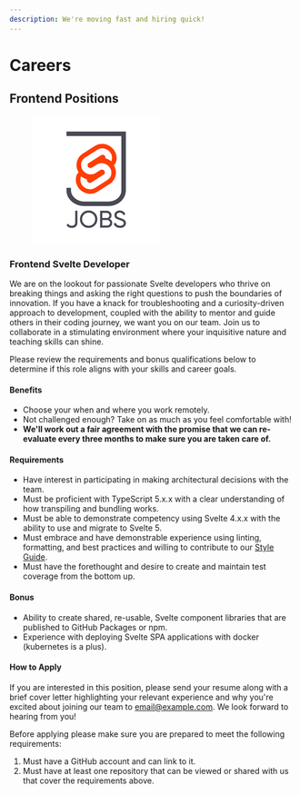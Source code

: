 ```yaml
---
description: We're moving fast and hiring quick!
---
```


# Careers

## Frontend Positions

<figure><img src="../.gitbook/assets/image (1).png" alt=""><figcaption></figcaption></figure>

### Frontend Svelte Developer

We are on the lookout for passionate Svelte developers who thrive on breaking things and asking the right questions to push the boundaries of innovation. If you have a knack for troubleshooting and a curiosity-driven approach to development, coupled with the ability to mentor and guide others in their coding journey, we want you on our team. Join us to collaborate in a stimulating environment where your inquisitive nature and teaching skills can shine.

Please review the requirements and bonus qualifications below to determine if this role aligns with your skills and career goals.

#### Benefits

* Choose your when and where you work remotely.
* Not challenged enough? Take on as much as you feel comfortable with!
* **We'll work out a fair agreement with the promise that we can re-evaluate every three months to make sure you are taken care of.**

#### Requirements

* Have interest in participating in making architectural decisions with the team.
* Must be proficient with TypeScript 5.x.x with a clear understanding of how transpiling and bundling works.
* Must be able to demonstrate competency using Svelte 4.x.x with the ability to use and migrate to  Svelte 5.
* Must embrace and have demonstrable experience using linting, formatting, and best practices and willing to contribute to our [Style Guide](styleguide.md).
* Must have the forethought and desire to create and maintain test coverage from the bottom up.

#### Bonus

* Ability to create shared, re-usable, Svelte component libraries that are published to GitHub Packages or npm.
* Experience with deploying Svelte SPA applications with docker (kubernetes is a plus).

#### How to Apply

If you are interested in this position, please send your resume along with a brief cover letter highlighting your relevant experience and why you're excited about joining our team to [email@example.com](mailto:email@example.com). We look forward to hearing from you!

Before applying please make sure you are prepared to meet the following requirements:

1. Must have a GitHub account and can link to it.
2. Must have at least one repository that can be viewed or shared with us that cover the requirements above.

